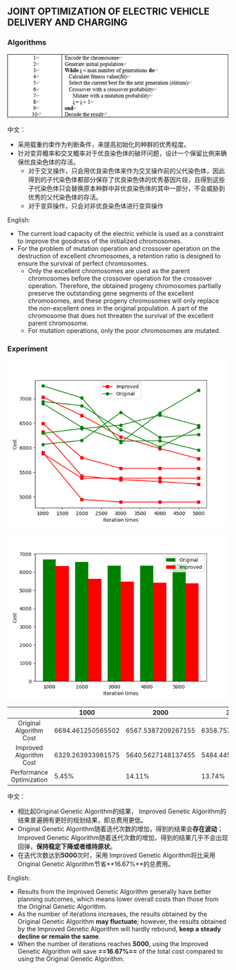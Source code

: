 ## JOINT OPTIMIZATION OF ELECTRIC VEHICLE DELIVERY AND CHARGING

### Algorithms

![image-20220324114848425](README/image-20220324114848425.png)

中文：

- 采用载重约束作为判断条件，来提高初始化的种群的优秀程度。
- 针对变异概率和交叉概率对于优良染色体的破坏问题，设计一个保留比例来确保优良染色体的存活。
  - 对于交叉操作，只会用优良染色体来作为交叉操作前的父代染色体，因此得到的子代染色体都部分保存了优良染色体的优秀基因片段，且得到这些子代染色体只会替换原本种群中非优良染色体的其中一部分，不会威胁到优秀的父代染色体的存活。
  - 对于变异操作，只会对非优良染色体进行变异操作

English:

- The current load capacity of the electric vehicle is used as a constraint to improve the goodness of the initialized chromosomes.
- For the problem of mutation operation and crossover operation on the destruction of excellent chromosomes, a retention ratio is designed to ensure the survival of perfect chromosomes.
  - Only the excellent chromosomes are used as the parent chromosomes before the crossover operation for the crossover operation. Therefore, the obtained progeny chromosomes partially preserve the outstanding gene segments of the excellent chromosomes, and these progeny chromosomes will only replace the non-excellent ones in the original population. A part of the chromosome that does not threaten the survival of the excellent parent chromosome.
  - For mutation operations, only the poor chromosomes are mutated.

### Experiment

![image-20220417203213577](https://raw.githubusercontent.com/xiaominglalala/pic/main/img/image-20220417203213577.png)

![image-20220417205602109](https://raw.githubusercontent.com/xiaominglalala/pic/main/img/image-20220417205602109.png)

|                          | 1000              | 2000               | 3000              | 4000              | 5000               |
| :----------------------: | ----------------- | ------------------ | ----------------- | ----------------- | ------------------ |
| Original Algorithm Cost  | 6694.461250565502 | 6567.5387209267155 | 6358.757142043408 | 6349.83320131002  | 6452.5479141953965 |
| Improved Algorithm Cost  | 6329.263933981575 | 5640.5627148137455 | 5484.445505038274 | 5428.881286328544 | 5376.666831521301  |
| Performance Optimization | 5.45%             | 14.11%             | 13.74%            | 14.50%            | 16.67%             |

中文：

- 相比起Original Genetic Algorithm的结果， Improved Genetic Algorithm的结果普遍拥有更好的规划结果，即总费用更低。
- Original Genetic Algorithm随着迭代次数的增加，得到的结果会**存在波动**； Improved Genetic Algorithm随着迭代次数的增加，得到的结果几乎不会出现回弹，**保持稳定下降或者维持原状**。
- 在迭代次数达到**5000**次时，采用 Improved Genetic Algorithm将比采用Original  Genetic Algorithm节省**16.67%**的总费用。

English:

- Results from the Improved Genetic Algorithm generally have better planning outcomes, which means lower overall costs than those from the Original  Genetic Algorithm.
- As the number of iterations increases, the results obtained by the Original  Genetic Algorithm **may fluctuate**; however, the results obtained by the Improved Genetic Algorithm will hardly rebound, **keep a steady decline or remain the same**.
- When the number of iterations reaches **5000**, using the Improved Genetic Algorithm will save **==16.67%==** of the total cost compared to using the Original  Genetic Algorithm.